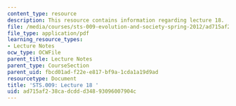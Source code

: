 ```yaml
---
content_type: resource
description: This resource contains information regarding lecture 18.
file: /media/courses/sts-009-evolution-and-society-spring-2012/ad715af238cadcddd34893096007904c_MITSTS_009S12_lec18.pdf
file_type: application/pdf
learning_resource_types:
- Lecture Notes
ocw_type: OCWFile
parent_title: Lecture Notes
parent_type: CourseSection
parent_uid: fbcd01ad-f22e-e817-bf9a-1cda1a19d9ad
resourcetype: Document
title: 'STS.009: Lecture 18 '
uid: ad715af2-38ca-dcdd-d348-93096007904c
---
```

